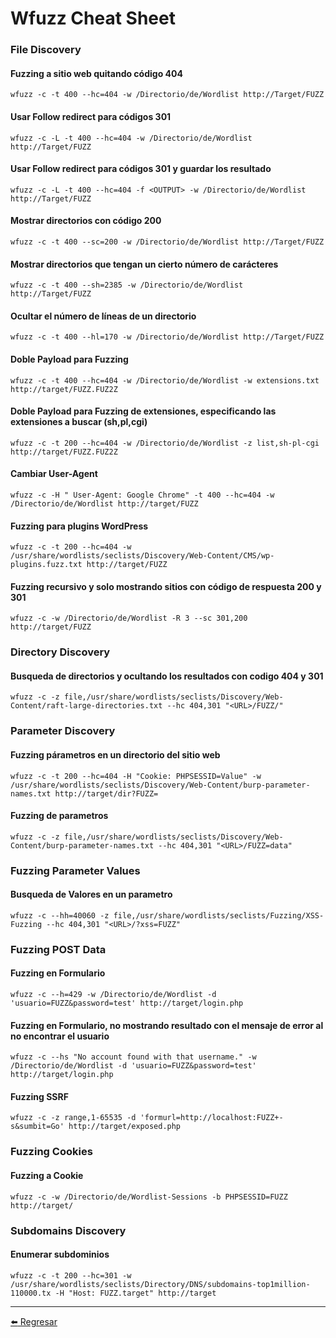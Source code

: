 # Wfuzz Cheat Sheet

### File Discovery

#### Fuzzing a sitio web quitando código 404
```
wfuzz -c -t 400 --hc=404 -w /Directorio/de/Wordlist http://Target/FUZZ
```

#### Usar Follow redirect para códigos 301
```
wfuzz -c -L -t 400 --hc=404 -w /Directorio/de/Wordlist http://Target/FUZZ
```

#### Usar Follow redirect para códigos 301 y guardar los resultado
```
wfuzz -c -L -t 400 --hc=404 -f <OUTPUT> -w /Directorio/de/Wordlist http://Target/FUZZ
```

#### Mostrar directorios con código 200
```
wfuzz -c -t 400 --sc=200 -w /Directorio/de/Wordlist http://Target/FUZZ
```

#### Mostrar directorios que tengan un cierto número de carácteres
```
wfuzz -c -t 400 --sh=2385 -w /Directorio/de/Wordlist http://Target/FUZZ
```

#### Ocultar el número de líneas de un directorio
```
wfuzz -c -t 400 --hl=170 -w /Directorio/de/Wordlist http://Target/FUZZ
```

#### Doble Payload para Fuzzing
```
wfuzz -c -t 400 --hc=404 -w /Directorio/de/Wordlist -w extensions.txt http://target/FUZZ.FUZ2Z
```

#### Doble Payload para Fuzzing de extensiones, especificando las extensiones a buscar (sh,pl,cgi)
```
wfuzz -c -t 200 --hc=404 -w /Directorio/de/Wordlist -z list,sh-pl-cgi http://target/FUZZ.FUZ2Z
```

#### Cambiar User-Agent
```
wfuzz -c -H " User-Agent: Google Chrome" -t 400 --hc=404 -w /Directorio/de/Wordlist http://target/FUZZ
```

#### Fuzzing para plugins WordPress
```
wfuzz -c -t 200 --hc=404 -w /usr/share/wordlists/seclists/Discovery/Web-Content/CMS/wp-plugins.fuzz.txt http://target/FUZZ
```

#### Fuzzing recursivo y solo mostrando sitios con código de respuesta 200 y 301
```
wfuzz -c -w /Directorio/de/Wordlist -R 3 --sc 301,200 http://target/FUZZ
```

### Directory Discovery

#### Busqueda de directorios y ocultando los resultados con codigo 404 y 301
```
wfuzz -c -z file,/usr/share/wordlists/seclists/Discovery/Web-Content/raft-large-directories.txt --hc 404,301 "<URL>/FUZZ/"
```

### Parameter Discovery

#### Fuzzing párametros en un directorio del sitio web
```
wfuzz -c -t 200 --hc=404 -H "Cookie: PHPSESSID=Value" -w /usr/share/wordlists/seclists/Discovery/Web-Content/burp-parameter-names.txt http://target/dir?FUZZ=
```

#### Fuzzing de parametros
```
wfuzz -c -z file,/usr/share/wordlists/seclists/Discovery/Web-Content/burp-parameter-names.txt --hc 404,301 "<URL>/FUZZ=data"
```

### Fuzzing Parameter Values

#### Busqueda de Valores en un parametro
```
wfuzz -c --hh=40060 -z file,/usr/share/wordlists/seclists/Fuzzing/XSS-Fuzzing --hc 404,301 "<URL>/?xss=FUZZ"
```

### Fuzzing POST Data

#### Fuzzing en Formulario
```
wfuzz -c --h=429 -w /Directorio/de/Wordlist -d 'usuario=FUZZ&password=test' http://target/login.php
```

#### Fuzzing en Formulario, no mostrando resultado con el mensaje de error al no encontrar el usuario
```
wfuzz -c --hs "No account found with that username." -w /Directorio/de/Wordlist -d 'usuario=FUZZ&password=test' http://target/login.php
```

#### Fuzzing SSRF
```
wfuzz -c -z range,1-65535 -d 'formurl=http://localhost:FUZZ+-s&sumbit=Go' http://target/exposed.php
```

### Fuzzing Cookies

#### Fuzzing a Cookie
```
wfuzz -c -w /Directorio/de/Wordlist-Sessions -b PHPSESSID=FUZZ http://target/
```

### Subdomains Discovery

#### Enumerar subdominios
```
wfuzz -c -t 200 --hc=301 -w /usr/share/wordlists/seclists/Directory/DNS/subdomains-top1million-110000.tx -H "Host: FUZZ.target" http://target
```

---

[:arrow_left: Regresar](https://github.com/m4lal0/cheatsheets)